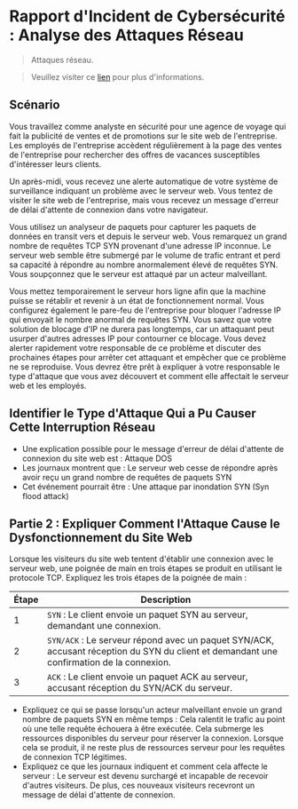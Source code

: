 # Rapport d'Incident de Cybersécurité : Analyse des Attaques Réseau
> Attaques réseau.

> Veuillez visiter ce [lien](https://www.coursera.org/learn/networks-and-network-security?specialization=google-cybersecurity) pour plus d'informations.

## Scénario

Vous travaillez comme analyste en sécurité pour une agence de voyage qui fait la publicité de ventes et de promotions sur le site web de l'entreprise. Les employés de l'entreprise accèdent régulièrement à la page des ventes de l'entreprise pour rechercher des offres de vacances susceptibles d'intéresser leurs clients.

Un après-midi, vous recevez une alerte automatique de votre système de surveillance indiquant un problème avec le serveur web. Vous tentez de visiter le site web de l'entreprise, mais vous recevez un message d'erreur de délai d'attente de connexion dans votre navigateur.

Vous utilisez un analyseur de paquets pour capturer les paquets de données en transit vers et depuis le serveur web. Vous remarquez un grand nombre de requêtes TCP SYN provenant d'une adresse IP inconnue. Le serveur web semble être submergé par le volume de trafic entrant et perd sa capacité à répondre au nombre anormalement élevé de requêtes SYN. Vous soupçonnez que le serveur est attaqué par un acteur malveillant.

Vous mettez temporairement le serveur hors ligne afin que la machine puisse se rétablir et revenir à un état de fonctionnement normal. Vous configurez également le pare-feu de l'entreprise pour bloquer l'adresse IP qui envoyait le nombre anormal de requêtes SYN. Vous savez que votre solution de blocage d'IP ne durera pas longtemps, car un attaquant peut usurper d'autres adresses IP pour contourner ce blocage. Vous devez alerter rapidement votre responsable de ce problème et discuter des prochaines étapes pour arrêter cet attaquant et empêcher que ce problème ne se reproduise. Vous devrez être prêt à expliquer à votre responsable le type d'attaque que vous avez découvert et comment elle affectait le serveur web et les employés.

## Identifier le Type d'Attaque Qui a Pu Causer Cette Interruption Réseau

* Une explication possible pour le message d'erreur de délai d'attente de connexion du site web est : Attaque DOS <br>
* Les journaux montrent que : Le serveur web cesse de répondre après avoir reçu un grand nombre de requêtes de paquets SYN <br>
* Cet événement pourrait être : Une attaque par inondation SYN (Syn flood attack)

## Partie 2 : Expliquer Comment l'Attaque Cause le Dysfonctionnement du Site Web
Lorsque les visiteurs du site web tentent d'établir une connexion avec le serveur web, une poignée de main en trois étapes se produit en utilisant le protocole TCP. Expliquez les trois étapes de la poignée de main :

| Étape | Description |
|---|---|
| 1 | `SYN` : Le client envoie un paquet SYN au serveur, demandant une connexion. |
| 2 | `SYN/ACK` : Le serveur répond avec un paquet SYN/ACK, accusant réception du SYN du client et demandant une confirmation de la connexion. |
| 3 | `ACK` : Le client envoie un paquet ACK au serveur, accusant réception du SYN/ACK du serveur. |

* Expliquez ce qui se passe lorsqu'un acteur malveillant envoie un grand nombre de paquets SYN en même temps : Cela ralentit le trafic au point où une telle requête échouera à être exécutée. Cela submerge les ressources disponibles du serveur pour réserver la connexion. Lorsque cela se produit, il ne reste plus de ressources serveur pour les requêtes de connexion TCP légitimes. <br>
* Expliquez ce que les journaux indiquent et comment cela affecte le serveur : Le serveur est devenu surchargé et incapable de recevoir d'autres visiteurs. De plus, ces nouveaux visiteurs recevront un message de délai d'attente de connexion.
